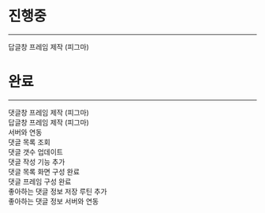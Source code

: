 # 진행중
***  
 
답글창 프레임 제작 (피그마)  

# 완료
***

댓글창 프레임 제작 (피그마)  
답글창 프레임 제작 (피그마)  
서버와 연동  
댓글 목록 조회  
댓글 갯수 업데이트  
댓글 작성 기능 추가  
댓글 목록 화면 구성 완료  
댓글 프레임 구성 완료  
좋아하는 댓글 정보 저장 루틴 추가  
좋아하는 댓글 정보 서버와 연동  